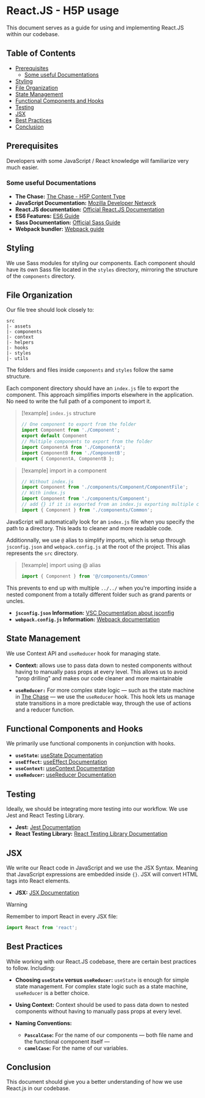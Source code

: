 # React.JS - H5P usage
This document serves as a guide for using and implementing React.JS within our codebase.

## Table of Contents
- [Prerequisites](#prerequisites)
	- [Some useful Documentations](#some-useful-documentations)
- [Styling](#styling)
- [File Organization](#file-organization)
- [State Management](#state-management)
- [Functional Components and Hooks](#functional-components-and-hooks)
- [Testing](#testing)
- [JSX](#jsx)
- [Best Practices](#best-practices)
- [Conclusion](#conclusion)

## Prerequisites
Developers with some JavaScript / React knowledge will familiarize very much easier.

### Some useful Documentations
- **The Chase:** [The Chase - H5P Content Type](https://github.com/h5p/h5p-chase)
- **JavaScript Documentation:** [Mozilla Developer Network](https://developer.mozilla.org/en-US/docs/Web/JavaScript/Guide)
- **React.JS documentation:** [Official React.JS Documentation](https://reactjs.org/tutorial/tutorial.html)
- **ES6 Features:** [ES6 Guide](http://es6-features.org)
- **Sass Documentation:** [Official Sass Guide](https://sass-lang.com/guide)
- **Webpack bundler:** [Webpack guide](https://webpack.js.org/guides/getting-started/)

## Styling
We use Sass modules for styling our components. Each component should have its own Sass file located in the `styles` directory, mirroring the structure of the `components` directory.

## File Organization
Our file tree should look closely to:
```
src
|- assets
|- components
|- context
|- helpers
|- hooks
|- styles
|- utils
```

The folders and files inside `components` and `styles` follow the same structure.

Each component directory should have an `index.js` file to export the component. This approach simplifies imports elsewhere in the application. No need to write the full path of a component to import it.

> [!example] `index.js` structure
> ```jsx
> // One component to export from the folder
> import Component from './Component';
> export default Component
> // Multiple components to export from the folder
> import ComponentA from './ComponentA';
> import ComponentB from './ComponentB';
> export { ComponentA, ComponentB };

> [!example] import in a component
> ```jsx
> // Without index.js
> import Component from './components/Component/ComponentFile';
> // With index.js
> import Component from './components/Component';
> // add {} if it is exported from an index.js exporting multiple component
> import { Component } from './components/Common';

JavaScript will automatically look for an `index.js` file when you specify the path to a directory. This leads to cleaner and more readable code.

Additionnally, we use `@` alias to simplify imports, which is setup through `jsconfig.json` and `webpack.config.js` at the root of the project. This alias represents the `src` directory.

>[!example] import using @ alias
>```jsx
>import { Component } from '@/components/Common'

This prevents to end up with multiple `../../` when you're importing inside a nested component from a totally different folder such as grand parents or uncles.

- **`jsconfig.json` Information:** [VSC Documentation about jsconfig](https://code.visualstudio.com/docs/languages/jsconfig)
- **`webpack.config.js` Information:** [Webpack documentation](https://webpack.js.org/configuration/resolve/)

## State Management
We use Context API and `useReducer` hook for managing state. 

- **Context:**
	allows use to pass data down to nested components without having to manually pass props at every level. This allows us to avoid "prop drilling" and makes our code cleaner and more maintainable
	
- **`useReducer:`**
	For more complex state logic — such as the state machine in [The Chase](https://github.com/h5p/h5p-chase) — we use the `useReducer` hook. This hook lets us manage state transitions in a more predictable way, through the use of actions and a reducer function.
	

## Functional Components and Hooks
We primarily use functional components in conjunction with hooks.

- **`useState`:** [useState Documentation](https://react.dev/reference/react/useState)
- **`useEffect`:** [useEffect Documentation](https://react.dev/reference/react/useEffect)
- **`useContext`:** [useContext Documentation](https://react.dev/reference/react/useContext)
- **`useReducer`:** [useReducer Documentation](https://react.dev/reference/react/useReducer)

## Testing
Ideally, we should be integrating more testing into our workflow. We use Jest and React Testing Library.

- **Jest:** [Jest Documentation](https://jestjs.io/docs/en/getting-started)
- **React Testing Library:** [React Testing Library Documentation](https://testing-library.com/docs/react-testing-library/intro/)

## JSX
We write our React code in JavaScript and we use the JSX Syntax.
Meaning that JavaScript expressions are embedded inside `{}`. JSX will convert HTML tags into React elements. 

- **JSX:** [JSX Documentation](https://react.dev/learn/writing-markup-with-jsx)

> [!warning]
> Remember to import React in every JSX file:
> ```jsx
> import React from 'react';

## Best Practices
While working with our React.JS codebase, there are certain best practices to follow. Including:

- **Choosing `useState` versus `useReducer`:** 
	`useState` is enough for simple state management. For complex state logic such as a state machine, `useReducer` is a better choice.
	
- **Using Context:**
	Context should be used to pass data down to nested components without having to manually pass props at every level.
	
- **Naming Conventions:** 
	- **`PascalCase`:** For the name of our components — both file name and the functional component itself —
	- **`camelCase`:** For the name of our variables.

## Conclusion
This document should give you a better understanding of how we use React.js in our codebase.

